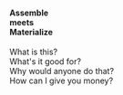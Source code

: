  <div id="toc">
  <h4>Assemble<br>meets<br>Materialize</h4>
  <ul class="section table-of-contents">
  <li><a href="#one" class="collection-item">What is this?</a></li>
  <li><a href="#two" class="collection-item">What's it good for?</a></li>
  <li><a href="#three" class="collection-item">Why would anyone do that?</a></li>
  <li><a href="#four" class="collection-item">How can I give you money?</a></li>
  </ul>
  </div>